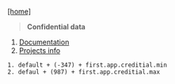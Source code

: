 [[home]](../../../../home.html) 

>**Confidential data**


1. [Documentation](documentation/documentation.html)
2. [Projects info](projects-info/project-info.html)


>
 
	1. default + (-347) + first.app.creditial.min
	2. defaul + (987) + first.app.creditial.max
